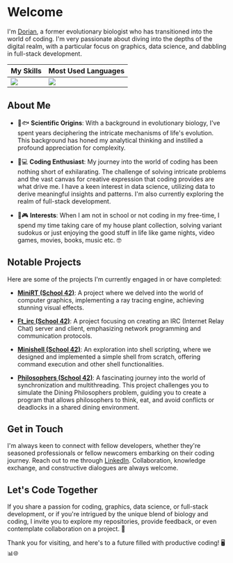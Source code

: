 # Welcome

I'm [Dorian](https://www.linkedin.com/in/dorianjagusch), a former evolutionary biologist who has transitioned into the world of coding. I'm very passionate about diving into the depths of the digital realm, with a particular focus on graphics, data science, and dabbling in full-stack development.

| My Skills                            |Most Used Languages                           |
|----------------------------------------|--------------------------------------|
| [![](https://skillicons.dev/icons?i=c,cpp,python,r,git,bash,vscode,emacs,linux,regex,docker,js,nextjs,css,html,react,figma&perline=7)](https://skillicons.dev) | [![](https://github-readme-stats.vercel.app/api/top-langs/?username=dorianjagusch&theme=light)](https://github.com/anuraghazra/github-readme-stats&hide=roff)|

## About Me

- 🌱🐟 **Scientific Origins**: With a background in evolutionary biology, I've spent years deciphering the intricate mechanisms of life's evolution. This background has honed my analytical thinking and instilled a profound appreciation for complexity.

- 👾💻 **Coding Enthusiast**: My journey into the world of coding has been nothing short of exhilarating. The challenge of solving intricate problems and the vast canvas for creative expression that coding provides are what drive me. I have a keen interest in data science, utilizing data to derive meaningful insights and patterns. I'm also currently exploring the realm of full-stack development.

- 🌿🎮 **Interests**: When I am not in school or not coding in my free-time, I spend my time taking care of my house plant collection, solving variant sudokus or just enjoying the good stuff in life like game nights, video games, movies, books, music etc. 🤓

## Notable Projects

Here are some of the projects I'm currently engaged in or have completed:

- **[MiniRT (School 42)](https://github.com/dorianjagusch/miniRT)**: A project where we delved into the world of computer graphics, implementing a ray tracing engine, achieving stunning visual effects.

- **[Ft_irc (School 42)](https://github.com/dorianjagusch/ft_irc)**: A project focusing on creating an IRC (Internet Relay Chat) server and client, emphasizing network programming and communication protocols.

- **[Minishell (School 42)](https://github.com/dorianjagusch/minishell/)**: An exploration into shell scripting, where we designed and implemented a simple shell from scratch, offering command execution and other shell functionalities.
 
- **[Philosophers (School 42)](https://github.com/dorianjagusch/philo/)**: A fascinating journey into the world of synchronization and multithreading. This project challenges you to simulate the Dining Philosophers problem, guiding you to create a program that allows philosophers to think, eat, and avoid conflicts or deadlocks in a shared dining environment. 

## Get in Touch

I'm always keen to connect with fellow developers, whether they're seasoned professionals or fellow newcomers embarking on their coding journey. Reach out to me through [LinkedIn](https://www.linkedin.com/in/dorian-jagusch). Collaboration, knowledge exchange, and constructive dialogues are always welcome.

## Let's Code Together

If you share a passion for coding, graphics, data science, or full-stack development, or if you're intrigued by the unique blend of biology and coding, I invite you to explore my repositories, provide feedback, or even contemplate collaboration on a project. 🚀

Thank you for visiting, and here's to a future filled with productive coding! 🖥️📊🌐

